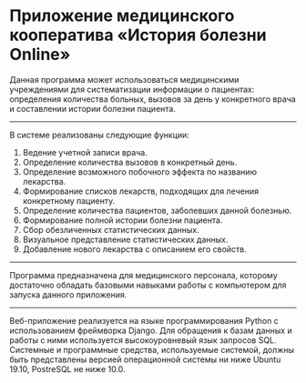 # Приложение медицинского кооператива «История болезни Online»
Данная программа может использоваться медицинскими учреждениями для систематизации информации о пациентах: определения количества больных, вызовов за день у конкретного врача и составлении истории болезни пациента.

---
В системе реализованы следующие функции:
1.	Ведение учетной записи врача.
2.	Определение количества вызовов в конкретный день.
3.	Определение возможного побочного эффекта по названию лекарства.
4.	Формирование списков лекарств, подходящих для лечения конкретному пациенту.
5.	Определение количества пациентов, заболевших данной болезнью.
6.	Формирование полной истории болезни пациента.
7.	Сбор обезличенных статистических данных.
8.	Визуальное представление статистических данных.
9.	Добавление нового лекарства с описанием его свойств.

---
Программа предназначена для медицинского персонала, которому достаточно обладать базовыми навыками работы с компьютером для запуска данного приложения.

---
Веб-приложение реализуется на языке программирования Python с использованием фреймворка Django. Для обращения к базам данных и работы с ними используется высокоуровневый язык запросов SQL. 
Системные и программные средства, используемые системой, должны быть представлены версией операционной системы ни ниже Ubuntu 19.10, PostreSQL не ниже 10.0.

